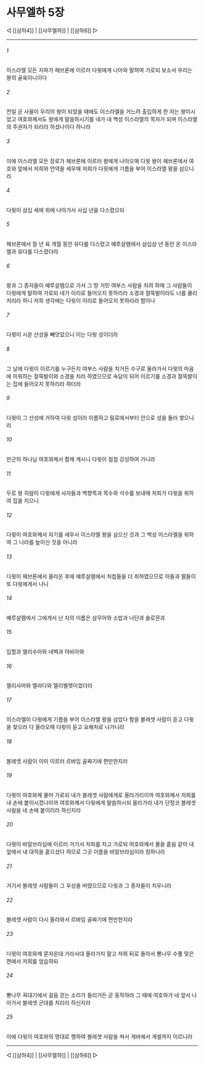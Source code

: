 # 사무엘하 5장

◁ [[삼하4]] | [[사무엘하]] | [[삼하6]] ▷
***

###### 1
이스라엘 모든 지파가 헤브론에 이르러 다윗에게 나아와 말하여 가로되 보소서 우리는 왕의 골육이니이다

###### 2
전일 곧 사울이 우리의 왕이 되었을 때에도 이스라엘을 거느려 출입하게 한 자는 왕이시었고 여호와께서도 왕에게 말씀하시기를 네가 내 백성 이스라엘의 목자가 되며 이스라엘의 주권자가 되리라 하셨나이다 하니라

###### 3
이에 이스라엘 모든 장로가 헤브론에 이르러 왕에게 나아오매 다윗 왕이 헤브론에서 여호와 앞에서 저희와 언약을 세우매 저희가 다윗에게 기름을 부어 이스라엘 왕을 삼으니라

###### 4
다윗이 삼십 세에 위에 나아가서 사십 년을 다스렸으되

###### 5
헤브론에서 칠 년 육 개월 동안 유다를 다스렸고 예루살렘에서 삼십삼 년 동안 온 이스라엘과 유다를 다스렸더라

###### 6
왕과 그 종자들이 예루살렘으로 가서 그 땅 거민 여부스 사람을 치려 하매 그 사람들이 다윗에게 말하여 가로되 네가 이리로 들어오지 못하리라 소경과 절뚝발이라도 너를 물리치리라 하니 저희 생각에는 다윗이 이리로 들어오지 못하리라 함이나

###### 7
다윗이 시온 산성을 빼앗았으니 이는 다윗 성이더라

###### 8
그 날에 다윗이 이르기를 누구든지 여부스 사람을 치거든 수구로 올라가서 다윗의 마음에 미워하는 절뚝발이와 소경을 치라 하였으므로 속담이 되어 이르기를 소경과 절뚝발이는 집에 들어오지 못하리라 하더라

###### 9
다윗이 그 산성에 거하여 다윗 성이라 이름하고 밀로에서부터 안으로 성을 둘러 쌓으니라

###### 10
만군의 하나님 여호와께서 함께 계시니 다윗이 점점 강성하여 가니라

###### 11
두로 왕 히람이 다윗에게 사자들과 백향목과 목수와 석수를 보내매 저희가 다윗을 위하여 집을 지으니

###### 12
다윗이 여호와께서 자기를 세우사 이스라엘 왕을 삼으신 것과 그 백성 이스라엘을 위하여 그 나라를 높이신 것을 아니라

###### 13
다윗이 헤브론에서 올라온 후에 예루살렘에서 처첩들을 더 취하였으므로 아들과 딸들이 또 다윗에게서 나니

###### 14
예루살렘에서 그에게서 난 자의 이름은 삼무아와 소밥과 나단과 솔로몬과

###### 15
입할과 엘리수아와 네벡과 야비아와

###### 16
엘리사마와 엘랴다와 엘리벨렛이었더라

###### 17
이스라엘이 다윗에게 기름을 부어 이스라엘 왕을 삼았다 함을 블레셋 사람이 듣고 다윗을 찾으러 다 올라오매 다윗이 듣고 요해처로 나가니라

###### 18
블레셋 사람이 이미 이르러 르바임 골짜기에 편만한지라

###### 19
다윗이 여호와께 물어 가로되 내가 블레셋 사람에게로 올라가리이까 여호와께서 저희를 내 손에 붙이시겠나이까 여호와께서 다윗에게 말씀하시되 올라가라 내가 단정코 블레셋 사람을 네 손에 붙이리라 하신지라

###### 20
다윗이 바알브라심에 이르러 거기서 저희를 치고 가로되 여호와께서 물을 흩음 같이 내 앞에서 내 대적을 흩으셨다 하므로 그곳 이름을 바알브라심이라 칭하니라

###### 21
거기서 블레셋 사람들이 그 우상을 버렸으므로 다윗과 그 종자들이 치우니라

###### 22
블레셋 사람이 다시 올라와서 르바임 골짜기에 편만한지라

###### 23
다윗이 여호와께 묻자온대 가라사대 올라가지 말고 저희 뒤로 돌아서 뽕나무 수풀 맞은편에서 저희를 엄습하되

###### 24
뽕나무 꼭대기에서 걸음 걷는 소리가 들리거든 곧 동작하라 그 때에 여호와가 네 앞서 나아가서 블레셋 군대를 치리라 하신지라

###### 25
이에 다윗이 여호와의 명대로 행하여 블레셋 사람을 쳐서 게바에서 게셀까지 이르니라

***
◁ [[삼하4]] | [[사무엘하]] | [[삼하6]] ▷